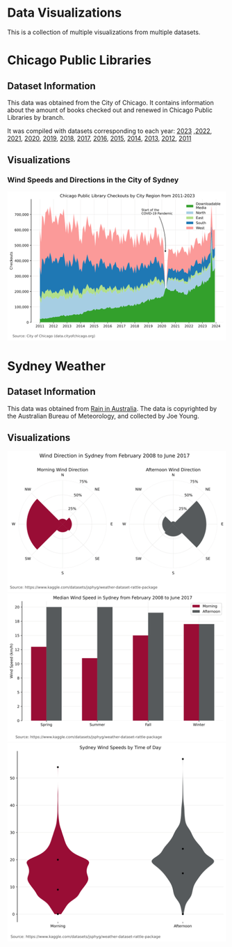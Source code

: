 # Data Visualizations
This is a collection of multiple visualizations from multiple datasets.
# Chicago Public Libraries
## Dataset Information
This data was obtained from the City of Chicago. It contains information about the amount of books checked out and renewed in Chicago Public Libraries by branch. 

It was compiled with datasets corresponding to each year: [2023](https://catalog.data.gov/dataset/libraries-2023-circulation-by-location) ,[2022](https://catalog.data.gov/dataset/libraries-2022-circulation-by-location), [2021](https://catalog.data.gov/dataset/libraries-2021-circulation-by-location), [2020](https://catalog.data.gov/dataset/libraries-2020-circulation-by-location), [2019](https://catalog.data.gov/dataset/libraries-2019-circulation-by-location), [2018](https://catalog.data.gov/dataset/libraries-2018-circulation-by-location), [2017](https://catalog.data.gov/dataset/libraries-2017-circulation-by-location), [2016](https://catalog.data.gov/dataset/libraries-2016-circulation-by-location), [2015](https://catalog.data.gov/dataset/libraries-2015-circulation-by-location), [2014](https://catalog.data.gov/dataset/libraries-2014-circulation-by-location), [2013](https://catalog.data.gov/dataset/libraries-2013-circulation-by-location), [2012](https://catalog.data.gov/dataset/libraries-2012-circulation-by-location), [2011](https://catalog.data.gov/dataset/libraries-2011-circulation-by-location)

## Visualizations
### Wind Speeds and Directions in the City of Sydney
![Area chart of Chicago Library transactions](./images/chicago_library_transactions.svg)
# Sydney Weather
## Dataset Information
This data was obtained from [Rain in Australia](https://www.kaggle.com/datasets/jsphyg/weather-dataset-rattle-package?resource=download&select=weatherAUS.csv). The data is copyrighted by the Australian Bureau of Meteorology, and collected by Joe Young. 
## Visualizations
![Polar chart of Sydney Wind Direction with 4 directions](./images/sydney_wind_direction_condensed.svg)
![Double bar chart of Sydney Windspeeds comparing the morning and the afternoon by season](./images/sydney_median_windspeed.svg)
![Two violin charts showing morning and afternoon windspeeds](./images/sydney_windspeeds_violin.svg)